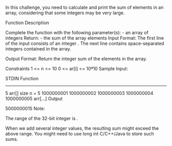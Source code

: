 In this challenge, you need to calculate and print the sum of elements in an array,
considering that some integers may be very large.

Function Description

Complete the  function with the following parameter(s):
    - an array of integers
Return:
    - the sum of the array elements
Input Format:
    The first line of the input consists of an integer .
    The next line contains  space-separated integers contained in the array.

Output Format:
    Return the integer sum of the elements in the array.

Constraints
    1 <= n <= 10
    0 <= ar[i] <= 10ª10
Sample Input:

STDIN                                                   Function
-----                                                   --------
5                                                       arr[] size n = 5
1000000001 1000000002 1000000003 1000000004 1000000005  arr[...]
Output

5000000015
Note:

The range of the 32-bit integer is .

When we add several integer values, the resulting sum might exceed the above range. You might need to use long int C/C++/Java to store such sums.